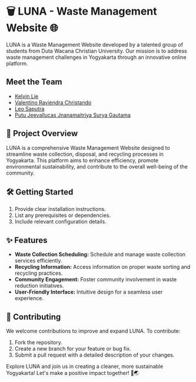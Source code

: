 # 🗑️ LUNA - Waste Management Website 🌐

LUNA is a Waste Management Website developed by a talented group of students from Duta Wacana Christian University. Our mission is to address waste management challenges in Yogyakarta through an innovative online platform.

## Meet the Team

- [Kelvin Lie](https://github.com/kleponaeru)
- [Valentino Raviendra Christando](https://github.com/christando)
- [Leo Saputra](https://github.com/leosaputra0)
- [Putu Jeevallucas Jnanamaitriya Surya Gautama](https://github.com/jeevallucas)

## 🚀 Project Overview

LUNA is a comprehensive Waste Management Website designed to streamline waste collection, disposal, and recycling processes in Yogyakarta. This platform aims to enhance efficiency, promote environmental sustainability, and contribute to the overall well-being of the community.

## 🛠 Getting Started

1. Provide clear installation instructions.
2. List any prerequisites or dependencies.
3. Include relevant configuration details.

## ✨ Features

- **Waste Collection Scheduling:** Schedule and manage waste collection services efficiently.
- **Recycling Information:** Access information on proper waste sorting and recycling practices.
- **Community Engagement:** Foster community involvement in waste reduction initiatives.
- **User-Friendly Interface:** Intuitive design for a seamless user experience.

## 🤝 Contributing

We welcome contributions to improve and expand LUNA. To contribute:

1. Fork the repository.
2. Create a new branch for your feature or bug fix.
3. Submit a pull request with a detailed description of your changes.

Explore LUNA and join us in creating a cleaner, more sustainable Yogyakarta!
Let's make a positive impact together! 🌱🌏
